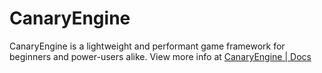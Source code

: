 # CanaryEngine

CanaryEngine is a lightweight and performant game framework for beginners and power-users alike. View more info at [CanaryEngine | Docs](https://canary-development.github.io/CanaryEngine)